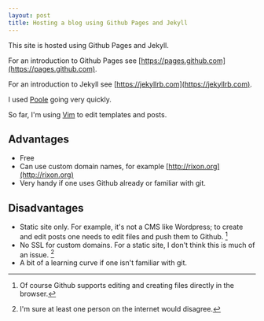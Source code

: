 ```yaml
---
layout: post
title: Hosting a blog using Github Pages and Jekyll
---
```


This site is hosted using Github Pages and Jekyll. 

<!-- more -->

For an introduction to Github Pages see [https://pages.github.com](https://pages.github.com).

For an introduction to Jekyll see [https://jekyllrb.com](https://jekyllrb.com).

I used [Poole](http://getpoole.com) going very quickly.

So far, I'm using [Vim](http://www.vim.org) to edit templates and posts.

## Advantages
* Free
* Can use custom domain names, for example [http://rixon.org](http://rixon.org)
* Very handy if one uses Github already or familiar with git.

## Disadvantages
* Static site only. For example, it's not a CMS like Wordpress; to create and edit posts one needs to edit files and push them to Github. [^fn-github-editing]
* No SSL for custom domains. For a static site, I don't think this is much of an issue. [^fn-internet-disagrees]
* A bit of a learning curve if one isn't familiar with git.

[^fn-github-editing]: Of course Github supports editing and creating files directly in the browser.

[^fn-internet-disagrees]: I'm sure at least one person on the internet would disagree.
